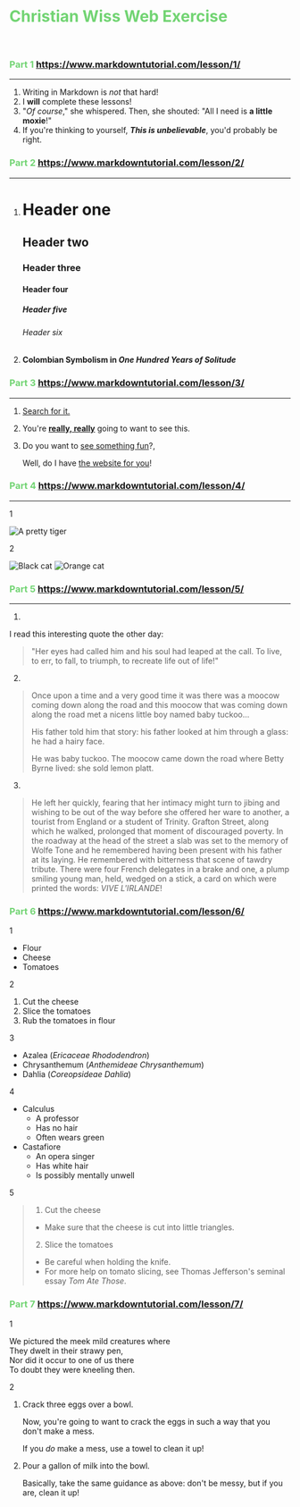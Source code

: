 # <span style="color: #72D473;">Christian Wiss Web Exercise</span>

<br>

### <span style="color: #72D473;">Part 1</span> https://www.markdowntutorial.com/lesson/1/
-------------------------------------------------------------------------------------------------
1. Writing in Markdown is _not_ that hard!
2. I **will** complete these lessons!
3. "_Of course_," she whispered. Then, she shouted: "All I need is **a little moxie**!"
4. If you're thinking to yourself, **_This is unbelievable_**, you'd probably be right.

### <span style="color: #72D473;">Part 2</span> https://www.markdowntutorial.com/lesson/2/
-------------------------------------------------------------------------------------------------
1. # Header one
   ## Header two
   ### Header three
   #### Header four
   ##### Header five
   ###### Header six


2. #### Colombian Symbolism in _One Hundred Years of Solitude_

### <span style="color: #72D473;">Part 3</span> https://www.markdowntutorial.com/lesson/3/
-------------------------------------------------------------------------------------------------
1. [Search for it.](http://www.google.com)
2. You're [**really, really**](http://www.dailykitten.com) going to want to see this.
3. Do you want to [see something fun][a fun place]?, 
   
   Well, do I have [the website for you][another fun place]!

[a fun place]: http://www.zombo.com
[another fun place]: http://www.stumbleupon.com

### <span style="color: #72D473;">Part 4</span> https://www.markdowntutorial.com/lesson/4/
-------------------------------------------------------------------------------------------------
1 

![A pretty tiger](https://upload.wikimedia.org/wikipedia/commons/5/56/Tiger.50.jpg)

2 

![Black cat][Black]
![Orange cat][Orange]

[Black]: https://upload.wikimedia.org/wikipedia/commons/a/a3/81_INF_DIV_SSI.jpg
[Orange]: http://icons.iconarchive.com/icons/google/noto-emoji-animals-nature/256/22221-cat-icon.png

### <span style="color: #72D473;">Part 5</span> https://www.markdowntutorial.com/lesson/5/
-------------------------------------------------------------------------------------------------
1. 
I read this interesting quote the other day:

>"Her eyes had called him and his soul had leaped at the call. To live, to err, to fall, to triumph, to recreate life out of life!"
2. 
>Once upon a time and a very good time it was there was a moocow coming down along the road and this moocow that was coming down along the road met a nicens little boy named baby tuckoo...
>
>His father told him that story: his father looked at him through a glass: he had a hairy face.
>
>He was baby tuckoo. The moocow came down the road where Betty Byrne lived: she sold lemon platt.
3. 
>He left her quickly, fearing that her intimacy might turn to jibing and wishing to be out of the way before she offered her ware to another, a tourist from England or a student of Trinity. Grafton Street, along which he walked, prolonged that moment of discouraged poverty. In the roadway at the head of the street a slab was set to the memory of Wolfe Tone and he remembered having been present with his father at its laying. He remembered with bitterness that scene of tawdry tribute. There were four French delegates in a brake and one, a plump smiling young man, held, wedged on a stick, a card on which were printed the words: _VIVE L'IRLANDE_!

### <span style="color: #72D473;">Part 6</span> https://www.markdowntutorial.com/lesson/6/

1

* Flour
* Cheese
* Tomatoes

2  
 

1. Cut the cheese
2. Slice the tomatoes
3. Rub the tomatoes in flour  

3 

* Azalea (_Ericaceae Rhododendron_)
* Chrysanthemum (_Anthemideae Chrysanthemum_)
* Dahlia (_Coreopsideae Dahlia_)

4

* Calculus
    * A professor
    * Has no hair
    * Often wears green
* Castafiore
    * An opera singer
    * Has white hair
    * Is possibly mentally unwell

5
> 1. Cut the cheese
>   * Make sure that the cheese is cut into little triangles.
>
> 2. Slice the tomatoes
>   * Be careful when holding the knife.
>   * For more help on tomato slicing, see Thomas Jefferson's seminal essay _Tom Ate Those_.

### <span style="color: #72D473;">Part 7</span> https://www.markdowntutorial.com/lesson/7/

1  

We pictured the meek mild creatures where  
They dwelt in their strawy pen,  
Nor did it occur to one of us there  
To doubt they were kneeling then.


2

1. Crack three eggs over a bowl.

   Now, you're going to want to crack the eggs in such a way that you don't make a mess.

   If you _do_ make a mess, use a towel to clean it up!

2. Pour a gallon of milk into the bowl.

   Basically, take the same guidance as above: don't be messy, but if you are, clean it up!
